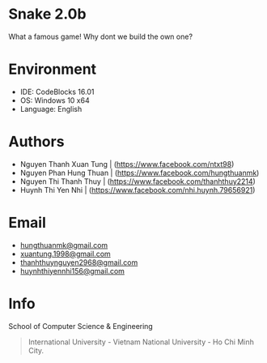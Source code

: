# Snake 2.0b
What a famous game! Why dont we build the own one?
# Environment
  + IDE: CodeBlocks 16.01
  + OS: Windows 10 x64
  + Language: English
# Authors
  + Nguyen Thanh Xuan Tung | (https://www.facebook.com/ntxt98)
  + Nguyen Phan Hung Thuan | (https://www.facebook.com/hungthuanmk)
  + Nguyen Thi Thanh Thuy  | (https://www.facebook.com/thanhthuy2214)
  + Huynh Thi Yen Nhi      | (https://www.facebook.com/nhi.huynh.79656921)
# Email
  + hungthuanmk@gmail.com
  + xuantung.1998@gmail.com
  + thanhthuynguyen2968@gmail.com
  + huynhthiyennhi156@gmail.com
# Info
School of Computer Science & Engineering
> International University - Vietnam National University - Ho Chi Minh City.
